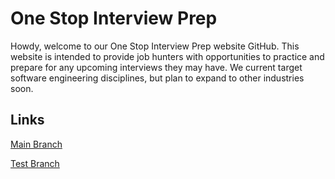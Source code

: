# One Stop Interview Prep
Howdy, welcome to our One Stop Interview Prep website GitHub. This website is intended to provide job hunters with opportunities to practice and prepare for any upcoming interviews they may have. We current target software engineering disciplines, but plan to expand to other industries soon.

## Links
[Main Branch](https://main.d18nfltgi3s46l.amplifyapp.com/)

[Test Branch](https://test.d18nfltgi3s46l.amplifyapp.com/)
